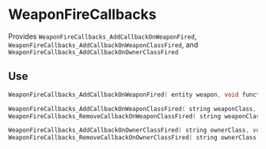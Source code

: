 # WeaponFireCallbacks

Provides `WeaponFireCallbacks_AddCallbackOnWeaponFired`, `WeaponFireCallbacks_AddCallbackOnWeaponClassFired`, and `WeaponFireCallbacks_AddCallbackOnOwnerClassFired`

## Use
```cpp
WeaponFireCallbacks_AddCallbackOnWeaponFired( entity weapon, void functionref( entity weapon, WeaponPrimaryAttackParams attackParams, var ammoUsed ) callback )

WeaponFireCallbacks_AddCallbackOnWeaponClassFired( string weaponClass, void functionref( entity weapon, WeaponPrimaryAttackParams attackParams, var ammoUsed ) callback )
WeaponFireCallbacks_RemoveCallbackOnWeaponClassFired( string weaponClass, void functionref( entity weapon, WeaponPrimaryAttackParams attackParams, var ammoUsed ) callback )

WeaponFireCallbacks_AddCallbackOnOwnerClassFired( string ownerClass, void functionref( entity weapon, WeaponPrimaryAttackParams attackParams, var ammoUsed ) callback )
WeaponFireCallbacks_RemoveCallbackOnOwnerClassFired( string ownerClass, void functionref( entity weapon, WeaponPrimaryAttackParams attackParams, var ammoUsed ) callback )
```

